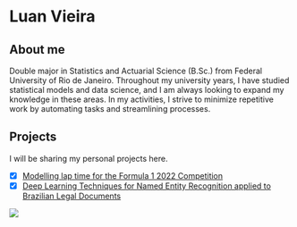 # Luan Vieira

## About me

Double major in Statistics and Actuarial Science (B.Sc.) from Federal University of Rio de Janeiro. Throughout my university years, I have studied statistical models and data science, and I am always looking to expand my knowledge in these areas. In my activities, I strive to minimize repetitive work by automating tasks and streamlining processes.

## Projects

I will be sharing my personal projects here.

- [X] [Modelling lap time for the Formula 1 2022 Competition](https://github.com/luancvieira/Modelling-Formula-1-Lap-Time)
- [X] [Deep Learning Techniques for Named Entity Recognition applied to Brazilian Legal Documents](https://github.com/luancvieira/Deep-Learning-Techniques-for-Named-Entity-Recognition-applied-to-Brazilian-Legal-Documents)

<div> 
  <a href="https://www.linkedin.com/in/luancvieira/" target="_blank"><img src="https://img.shields.io/badge/-LinkedIn-%230077B5?style=for-the-badge&logo=linkedin&logoColor=white" target="_blank"></a> 
</div>
